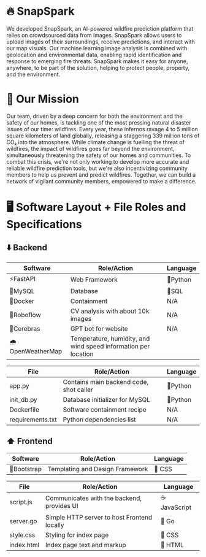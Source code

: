 # 🔥 SnapSpark
We developed SnapSpark, an AI-powered wildfire prediction platform that relies on crowdsourced data from images. SnapSpark allows users to upload images of their surroundings, receive predictions, and interact with our map visuals. Our machine learning image analysis is combined with geolocation and environmental data, enabling rapid identification and response to emerging fire threats. SnapSpark makes it easy for anyone, anywhere, to be part of the solution, helping to protect people, property, and the environment.

# 🫡 Our Mission
Our team, driven by a deep concern for both the environment and the safety of our homes, is tackling one of the most pressing natural disaster issues of our time: wildfires. Every year, these infernos ravage 4 to 5 million square kilometers of land globally, releasing a staggering 339 million tons of CO₂ into the atmosphere. While climate change is fuelling the threat of wildfires, the impact of wildfires goes far beyond the environment, simultaneously threatening the safety of our homes and communities. To combat this crisis, we're not only working to develop more accurate and reliable wildfire prediction tools, but we're also incentivizing community members to help us prevent and predict wildfires. Together, we can build a network of vigilant community members, empowered to make a difference.

# 🖥️ Software Layout + File Roles and Specifications

## ⬇️ Backend

| Software          | Role/Action                           | Language |
| ----------------- | ------------------------------------- | -------- |
| ⚡FastAPI        | Web Framework                          | 🐍Python |
| 🐬MySQL          | Database                               | 🥪SQL    |
| 🐳Docker         | Containment                            | N/A      |
| 🤖Roboflow       | CV analysis with about 10k images      | N/A      |
| 🧠Cerebras       | GPT bot for website                    | N/A      |
| 🌧️OpenWeatherMap | Temperature, humidity, and wind speed information per location |           |

| File             | Role/Action                             | Language |
| ---------------- | --------------------------------------- | -------- |
| app.py           | Contains main backend code, shot caller | 🐍Python |
| init_db.py       | Database initializer for MySQL          | 🐍Python |
| Dockerfile       | Software containment recipe             | N/A      |
| requirements.txt | Python dependencies list                | N/A      |

## ⬆️ Frontend

| Software          | Role/Action                           | Language |
| ----------------- | ------------------------------------- | -------- |
| 🥾Bootstrap       | Templating and Design Framework       | 🎨 CSS |

| File             | Role/Action                             | Language |
| ---------------- | --------------------------------------- | -------- |
| script.js        | Communicates with the backend, provides UI | ☕ JavaScript|
| server.go        | Simple HTTP server to host Frontend locally | 🦫 Go |
| style.css       | Styling for index page                   | 🎨 CSS |
| index.html      | Index page text and markup               | 📝 HTML  |
